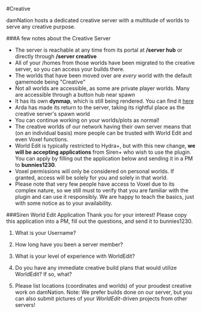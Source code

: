 ---
---
#Creative

damNation hosts a dedicated creative server with a multitude of worlds to serve any creative purpose.

###A few notes about the Creative Server

* The server is reachable at any time from its portal at **/server hub** or directly through **/server creative**
* All of your /homes from those worlds have been migrated to the creative server, so you can access your builds there.
* The worlds that have been moved over are *every* world with the default gamemode being "Creative"
* Not all worlds are accessible, as some are private player worlds. Many are accessible through a button hub near spawn
* It has its own **dynmap**, which is still being rendered. You can find it [here](http://damnation.eu/creativemap/)
* Arda has made its return to the server, taking its rightful place as the creative server's spawn world
* You can continue working on your worlds/plots as normal!
* The creative worlds of our network having their own server means that (on an individual basis) more people can be trusted with World Edit and even Voxel functions.
* World Edit is typically restricted to Hydra+, but with this new change, **we will be accepting applications** from Siren+ who wish to use the plugin. You can apply by filling out the application below and sending it in a PM to **bunnies1230**.
* Voxel permissions will only be considered on personal worlds. If granted, access will be solely for you and solely in that world. 
* Please note that very few people have access to Voxel due to its complex nature, so we still must to verify that you are familiar with the plugin and can use it responsibly. We are happy to teach the basics, just with some notice as to your availability.


###Siren World Edit Application
Thank you for your interest! Please copy this application into a PM, fill out the questions, and send it to bunnies1230.

1. What is your Username?

2. How long have you been a server member?

3. What is your level of experience with WorldEdit?

4. Do you have any immediate creative build plans that would utilize WorldEdit? If so, what?

5. Please list locations (coordinates and worlds) of your proudest creative work on damNation. 
Note: We prefer builds done on our server, but you can also submit pictures of your *WorldEdit*-driven projects from other servers!
